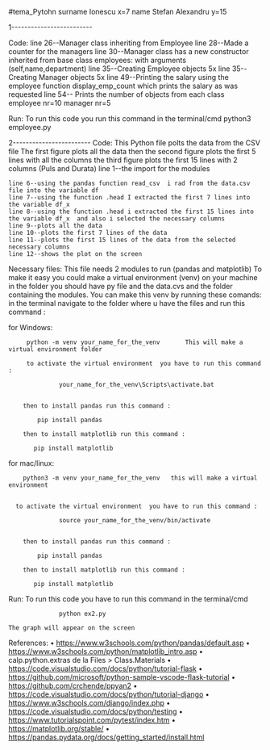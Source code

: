 #tema_Pytohn
 surname Ionescu x=7
 name  Stefan Alexandru y=15
 
 1-------------------------
 
 Code:
   line 26--Manager class inheriting from Employee
   line 28--Made a counter for the managers
   line 30--Manager class has a new constructor inherited from base class employees: with arguments (self,name,department)
   line 35--Creating Employee objects  5x 
   line 35--Creating Manager objects   5x
   line 49--Printing the salary using the employee function display_emp_count which prints the salary as was requested 
   line 54-- Prints the number of objects from each class   
           employee nr=10 
           manager nr=5
           
   Run: To run this code you run this command in the terminal/cmd python3 employee.py
    
   2------------------------
Code: 
    This Python file polts the data from the CSV file  The first figure plots all the data  then the second figure plots the first 5 lines with all the columns the third figure plots the first 15 lines with 2 columns (Puls and Durata)
    line 1--the import for the modules
    
    line 6--using the pandas function read_csv  i rad from the data.csv file into the variable df
    line 7--using the function .head I extracted the first 7 lines into the variable df_x   
    line 8--using the function .head i extracted the first 15 lines into the variable df_x  and also i selected the necessary columns
    line 9--plots all the data    
    line 10--plots the first 7 lines of the data
    line 11--plots the first 15 lines of the data from the selected necessary columns
    line 12--shows the plot on the screen
   
Necessary files: 
    This file needs 2 modules to run (pandas and matplotlib) 
     To make it easy you could make a virtual environment (venv) on your machine in the folder you should have py file and the data.cvs and the folder containing the modules. You can make this venv by running these comands: in the terminal
         navigate to the folder where u have the files  and run this command :
         
 for Windows: 
         
         python -m venv your_name_for_the_venv       This will make a virtual environment folder  
         
         to activate the virtual environment  you have to run this command :
         
                  your_name_for_the_venv\Scripts\activate.bat
                  
                  
        then to install pandas run this command :
        
            pip install pandas 
            
        then to install matplotlib run this command :
        
           pip install matplotlib    
         
for mac/linux:

        python3 -m venv your_name_for_the_venv   this will make a virtual environment
         
                 
      to activate the virtual environment  you have to run this command :
         
                  source your_name_for_the_venv/bin/activate  
                  
                  
        then to install pandas run this command :
        
            pip install pandas 
            
        then to install matplotlib run this command :
        
           pip install matplotlib 
           
           
Run:
    To run this code you have to  run this command in the terminal/cmd

                  python ex2.py          
                   
    The graph will appear on the screen    
                  
     

References:
•    https://www.w3schools.com/python/pandas/default.asp
•    https://www.w3schools.com/python/matplotlib_intro.asp 
•    calp.python.extras de la Files > Class.Materials
•    https://code.visualstudio.com/docs/python/tutorial-flask
•    https://github.com/microsoft/python-sample-vscode-flask-tutorial 
•    https://github.com/crchende/ppyan2 
•    https://code.visualstudio.com/docs/python/tutorial-django 
•    https://www.w3schools.com/django/index.php 
•    https://code.visualstudio.com/docs/python/testing
•    https://www.tutorialspoint.com/pytest/index.htm
•    https://matplotlib.org/stable/
•    https://pandas.pydata.org/docs/getting_started/install.html 
